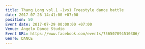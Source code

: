 ```yaml
---
title: Thang Long vol.1 -1vs1 Freestyle dance battle
date: 2017-07-26 14:41:00 +07:00
position: 50
Event date: 2017-07-29 00:00:00 +07:00
Venue: Angelo Dance Studio
Event URL: https://www.facebook.com/events/756507094510306/
Genre: DANCE
---
```


